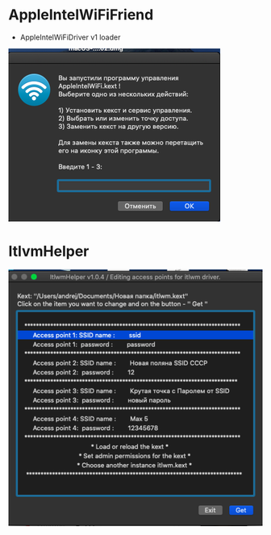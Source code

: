# AppleIntelWiFiFriend
* AppleIntelWiFiDriver v1 loader

![Theme customizable GUI](https://github.com/Andrej-Antipov/AppleIntelWiFiFriend/blob/master/screens/1.png)

# ItlvmHelper

![Theme customizable GUI](https://github.com/Andrej-Antipov/AppleIntelWiFiFriend/blob/master/screens/2.png)
